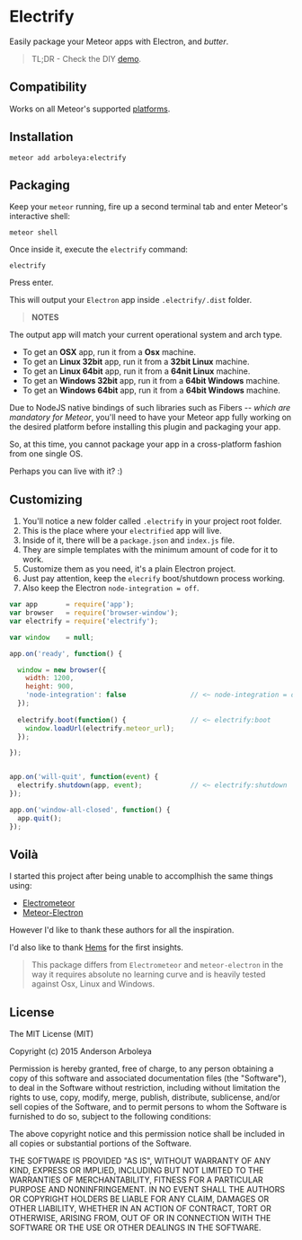 # Electrify

Easily package your Meteor apps with Electron, and *butter*.

> TL;DR - Check the DIY [demo](DEMO.md).

## Compatibility

Works on all Meteor's supported [platforms](https://github.com/meteor/meteor/wiki/Supported-Platforms).

## Installation

````shell
meteor add arboleya:electrify
````

## Packaging

Keep your `meteor` running, fire up a second terminal tab and enter Meteor's
interactive shell:

````shell
meteor shell
````

Once inside it, execute the `electrify` command:

````shell
electrify
````

Press enter.

This will output your `Electron` app inside `.electrify/.dist` folder.

> **NOTES**
>
  The output app will match your current operational system and arch type.
  * To get an **OSX** app, run it from a **Osx** machine.
  * To get an **Linux 32bit** app, run it from a **32bit Linux** machine.
  * To get an **Linux 64bit** app, run it from a **64nit Linux** machine.
  * To get an **Windows 32bit** app, run it from a **64bit Windows** machine.
  * To get an **Windows 64bit** app, run it from a **64bit Windows** machine.

Due to NodeJS native bindings of such libraries such as Fibers -- *which are
mandatory for Meteor*, you'll need to have your Meteor app fully working on the
desired platform before installing this plugin and packaging your app.

So, at this time, you cannot package your app in a cross-platform fashion from
one single OS.

Perhaps you can live with it? :)

## Customizing 

  1. You'll notice a new folder called `.electrify` in your project root folder.
  2. This is the place where your `electrified` app will live.
  3. Inside of it, there will be a `package.json` and `index.js` file.
  4. They are simple templates with the minimum amount of code for it to work.
  5. Customize them as you need, it's a plain Electron project.
  6. Just pay attention, keep the `elecrify` boot/shutdown process working.
  7. Also keep the Electron `node-integration = off`.

````javascript
var app       = require('app');
var browser   = require('browser-window');
var electrify = require('electrify');

var window    = null;

app.on('ready', function() {

  window = new browser({
    width: 1200,
    height: 900,
    'node-integration': false                // <~ node-integration = off
  });
  
  electrify.boot(function() {                // <~ electrify:boot
    window.loadUrl(electrify.meteor_url);
  });

});


app.on('will-quit', function(event) {
  electrify.shutdown(app, event);            // <~ electrify:shutdown
});

app.on('window-all-closed', function() {
  app.quit();
});
````

## Voilà

I started this project after being unable to accomplhish the same things using:

 * [Electrometeor](https://github.com/sircharleswatson/Electrometeor) 
 * [Meteor-Electron](https://github.com/jrudio/meteor-electron)

However I'd like to thank these authors for all the inspiration.

I'd also like to thank [Hems](https://github.com/hems) for the first insights.

> This package differs from `Electrometeor` and `meteor-electron` in the way it
requires absolute no learning curve and is heavily tested against Osx, Linux
and Windows.


## License

The MIT License (MIT)

Copyright (c) 2015 Anderson Arboleya

Permission is hereby granted, free of charge, to any person obtaining a copy of
this software and associated documentation files (the "Software"), to deal in
the Software without restriction, including without limitation the rights to
use, copy, modify, merge, publish, distribute, sublicense, and/or sell copies of
the Software, and to permit persons to whom the Software is furnished to do so,
subject to the following conditions:

The above copyright notice and this permission notice shall be included in all
copies or substantial portions of the Software.

THE SOFTWARE IS PROVIDED "AS IS", WITHOUT WARRANTY OF ANY KIND, EXPRESS OR
IMPLIED, INCLUDING BUT NOT LIMITED TO THE WARRANTIES OF MERCHANTABILITY, FITNESS
FOR A PARTICULAR PURPOSE AND NONINFRINGEMENT. IN NO EVENT SHALL THE AUTHORS OR
COPYRIGHT HOLDERS BE LIABLE FOR ANY CLAIM, DAMAGES OR OTHER LIABILITY, WHETHER
IN AN ACTION OF CONTRACT, TORT OR OTHERWISE, ARISING FROM, OUT OF OR IN
CONNECTION WITH THE SOFTWARE OR THE USE OR OTHER DEALINGS IN THE SOFTWARE.